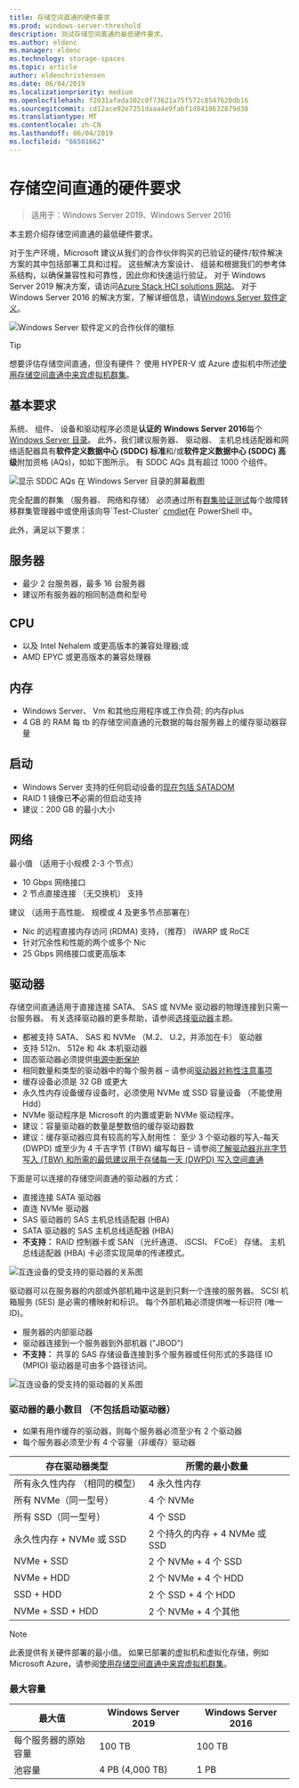 ```yaml
---
title: 存储空间直通的硬件要求
ms.prod: windows-server-threshold
description: 测试存储空间直通的最低硬件要求。
ms.author: eldenc
ms.manager: eldenc
ms.technology: storage-spaces
ms.topic: article
author: eldenchristensen
ms.date: 06/04/2019
ms.localizationpriority: medium
ms.openlocfilehash: f2031afada302c0f73621a75f572c8547620db16
ms.sourcegitcommit: cd12ace92e7251daaa4e9fabf1d8418632879d38
ms.translationtype: MT
ms.contentlocale: zh-CN
ms.lasthandoff: 06/04/2019
ms.locfileid: "66501662"
---
```

# <a name="storage-spaces-direct-hardware-requirements"></a>存储空间直通的硬件要求

> 适用于：Windows Server 2019、Windows Server 2016

本主题介绍存储空间直通的最低硬件要求。

对于生产环境，Microsoft 建议从我们的合作伙伴购买的已验证的硬件/软件解决方案的其中包括部署工具和过程。 这些解决方案设计、 组装和根据我们的参考体系结构，以确保兼容性和可靠性，因此你和快速运行验证。 对于 Windows Server 2019 解决方案，请访问[Azure Stack HCI solutions 网站](https://azure.microsoft.com/overview/azure-stack/hci)。 对于 Windows Server 2016 的解决方案，了解详细信息，请[Windows Server 软件定义](https://microsoft.com/wssd)。

![Windows Server 软件定义的合作伙伴的徽标](media/hardware-requirements/wssd-partners.png)

   > [!TIP]
   > 想要评估存储空间直通，但没有硬件？ 使用 HYPER-V 或 Azure 虚拟机中所述[使用存储空间直通中来宾虚拟机群集](storage-spaces-direct-in-vm.md)。

## <a name="base-requirements"></a>基本要求

系统、 组件、 设备和驱动程序必须是**认证的 Windows Server 2016**每个[Windows Server 目录](https://www.windowsservercatalog.com)。 此外，我们建议服务器、 驱动器、 主机总线适配器和网络适配器具有**软件定义数据中心 (SDDC) 标准**和/或**软件定义数据中心 (SDDC) 高级**附加资格 (AQs)，如如下图所示。 有 SDDC AQs 具有超过 1000 个组件。

![显示 SDDC AQs 在 Windows Server 目录的屏幕截图](media/hardware-requirements/sddc-aqs.png)

完全配置的群集 （服务器、 网络和存储） 必须通过所有[群集验证测试](https://technet.microsoft.com/library/cc732035(v=ws.10).aspx)每个故障转移群集管理器中或使用该向导`Test-Cluster` [cmdlet](https://docs.microsoft.com/powershell/module/failoverclusters/test-cluster?view=win10-ps)在 PowerShell 中。

此外，满足以下要求：

## <a name="servers"></a>服务器

- 最少 2 台服务器，最多 16 台服务器
- 建议所有服务器的相同制造商和型号

## <a name="cpu"></a>CPU

- 以及 Intel Nehalem 或更高版本的兼容处理器;或
- AMD EPYC 或更高版本的兼容处理器

## <a name="memory"></a>内存

- Windows Server、 Vm 和其他应用程序或工作负荷; 的内存plus
- 4 GB 的 RAM 每 tb 的存储空间直通的元数据的每台服务器上的缓存驱动器容量

## <a name="boot"></a>启动

- Windows Server 支持的任何启动设备的[现在包括 SATADOM](https://cloudblogs.microsoft.com/windowsserver/2017/08/30/announcing-support-for-satadom-boot-drives-in-windows-server-2016/)
- RAID 1 镜像已**不**必需的但启动支持
- 建议：200 GB 的最小大小

## <a name="networking"></a>网络

最小值 （适用于小规模 2-3 个节点）
- 10 Gbps 网络接口
- 2 节点直接连接 （无交换机） 支持

建议 （适用于高性能、 规模或 4 及更多节点部署在）
- Nic 的远程直接内存访问 (RDMA) 支持，（推荐） iWARP 或 RoCE
- 针对冗余性和性能的两个或多个 Nic
- 25 Gbps 网络接口或更高版本

## <a name="drives"></a>驱动器

存储空间直通适用于直接连接 SATA、 SAS 或 NVMe 驱动器的物理连接到只需一台服务器。 有关选择驱动器的更多帮助，请参阅[选择驱动器](choosing-drives.md)主题。

- 都被支持 SATA、 SAS 和 NVMe （M.2、 U.2，并添加在卡） 驱动器
- 支持 512n、 512e 和 4k 本机驱动器
- 固态驱动器必须提供[电源中断保护](https://blogs.technet.microsoft.com/filecab/2016/11/18/dont-do-it-consumer-ssd/)
- 相同数量和类型的驱动器中的每个服务器 – 请参阅[驱动器对称性注意事项](drive-symmetry-considerations.md)
- 缓存设备必须是 32 GB 或更大
- 永久性内存设备缓存设备时，必须使用 NVMe 或 SSD 容量设备 （不能使用 Hdd）
- NVMe 驱动程序是 Microsoft 的内置或更新 NVMe 驱动程序。
- 建议：容量驱动器的数量是整数倍的缓存驱动器数
- 建议：缓存驱动器应具有较高的写入耐用性： 至少 3 个驱动器的写入-每天 (DWPD) 或至少为 4 千吉字节 (TBW) 编写每日 – 请参阅[了解驱动器兆兆字节写入 (TBW) 和所需的最低建议用于存储每一天 (DWPD) 写入空间直通](https://blogs.technet.microsoft.com/filecab/2017/08/11/understanding-dwpd-tbw/)

下面是可以连接的存储空间直通的驱动器的方式：

- 直接连接 SATA 驱动器
- 直连 NVMe 驱动器
- SAS 驱动器的 SAS 主机总线适配器 (HBA)
- SATA 驱动器的 SAS 主机总线适配器 (HBA)
- **不支持：** RAID 控制器卡或 SAN （光纤通道、 iSCSI、 FCoE） 存储。 主机总线适配器 (HBA) 卡必须实现简单的传递模式。

![互连设备的受支持的驱动器的关系图](media/hardware-requirements/drive-interconnect-support-1.png)

驱动器可以在服务器的内部或外部机箱中这是到只剩一个连接的服务器。 SCSI 机箱服务 (SES) 是必需的槽映射和标识。 每个外部机箱必须提供唯一标识符 (唯一 ID)。

- 服务器的内部驱动器
- 驱动器连接到一个服务器到外部机器 ("JBOD")
- **不支持：** 共享的 SAS 存储设备连接到多个服务器或任何形式的多路径 IO (MPIO) 驱动器是可由多个路径访问。

![互连设备的受支持的驱动器的关系图](media/hardware-requirements/drive-interconnect-support-2.png)

### <a name="minimum-number-of-drives-excludes-boot-drive"></a>驱动器的最小数目 （不包括启动驱动器）

- 如果有用作缓存的驱动器，则每个服务器必须至少有 2 个驱动器
- 每个服务器必须至少有 4 个容量（非缓存）驱动器

| 存在驱动器类型   | 所需的最小数量 |
|-----------------------|-------------------------|
| 所有永久性内存 （相同的模型） | 4 永久性内存 |
| 所有 NVMe（同一型号） | 4 个 NVMe                  |
| 所有 SSD（同一型号）  | 4 个 SSD                   |
| 永久性内存 + NVMe 或 SSD | 2 个持久的内存 + 4 NVMe 或 SSD |
| NVMe + SSD            | 2 个 NVMe + 4 个 SSD          |
| NVMe + HDD            | 2 个 NVMe + 4 个 HDD          |
| SSD + HDD             | 2 个 SSD + 4 个 HDD           |
| NVMe + SSD + HDD      | 2 个 NVMe + 4 个其他       |

   >[!NOTE]
   > 此表提供有关硬件部署的最小值。 如果已部署的虚拟机和虚拟化存储，例如 Microsoft Azure，请参阅[使用存储空间直通中来宾虚拟机群集](storage-spaces-direct-in-vm.md)。

### <a name="maximum-capacity"></a>最大容量

| 最大值                | Windows Server 2019  | Windows Server 2016  |
| ---                     | ---------            | ---------            |
| 每个服务器的原始容量 | 100 TB               | 100 TB               |
| 池容量           | 4 PB (4,000 TB)      | 1 PB                 |